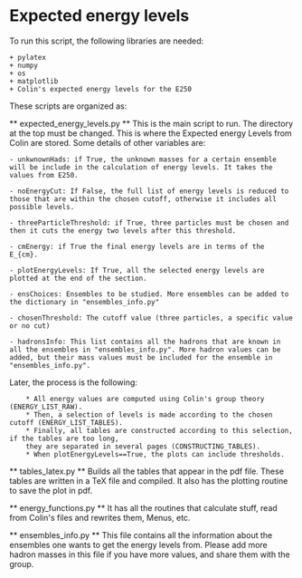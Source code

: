 # Expected energy levels

To run this script, the following libraries are needed:

    + pylatex
    + numpy
    + os
    + matplotlib
    + Colin's expected energy levels for the E250
    
These scripts are organized as:

** expected_energy_levels.py ** 
    This is the main script to run. The directory at the top must be changed. This is where the Expected energy Levels from Colin are stored. Some details of other variables are:
    
    - unkwnownHads: if True, the unknown masses for a certain ensemble will be include in the calculation of energy levels. It takes the values from E250.
    
    - noEnergyCut: If False, the full list of energy levels is reduced to those that are within the chosen cutoff, otherwise it includes all possible levels.
    
    - threeParticleThreshold: if True, three particles must be chosen and then it cuts the energy two levels after this threshold. 
    
    - cmEnergy: if True the final energy levels are in terms of the E_{cm}.
    
    - plotEnergyLevels: If True, all the selected energy levels are plotted at the end of the section.
    
    - ensChoices: Ensembles to be studied. More ensembles can be added to the dictionary in "ensembles_info.py"
    
    - chosenThreshold: The cutoff value (three particles, a specific value or no cut)
    
    - hadronsInfo: This list contains all the hadrons that are known in all the ensembles in "ensembles_info.py". More hadron values can be added, but their mass values must be included for the ensemble in "ensembles_info.py". 

Later, the process is the following: 

        * All energy values are computed using Colin's group theory (ENERGY_LIST_RAW). 
        * Then, a selection of levels is made according to the chosen cutoff (ENERGY_LIST_TABLES). 
        * Finally, all tables are constructed according to this selection, if the tables are too long, 
        they are separated in several pages (CONSTRUCTING_TABLES). 
        * When plotEnergyLevels==True, the plots can include thresholds.    

** tables_latex.py **
    Builds all the tables that appear in the pdf file. These tables are written in a TeX file and compiled. It also has the plotting routine to save the plot in pdf.
    
** energy_functions.py **
    It has all the routines that calculate stuff, read from Colin's files and rewrites them, Menus, etc. 
    
** ensembles_info.py **
    This file contains all the information about the ensembles one wants to get the energy levels from. Please add more hadron masses in this file if you have more values, and share them with the group.
    

